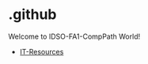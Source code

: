 # .github
Welcome to IDSO-FA1-CompPath World!

- [IT-Resources](https://github.com/idso-fa1-pathology/it-resources)

